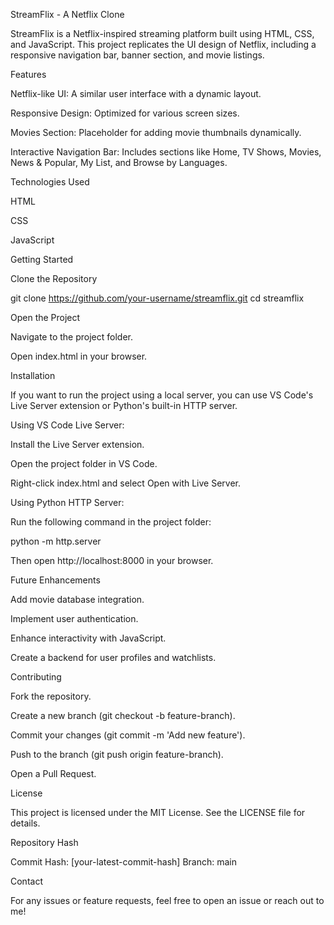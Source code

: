 StreamFlix - A Netflix Clone

StreamFlix is a Netflix-inspired streaming platform built using HTML, CSS, and JavaScript. This project replicates the UI design of Netflix, including a responsive navigation bar, banner section, and movie listings.

Features

Netflix-like UI: A similar user interface with a dynamic layout.

Responsive Design: Optimized for various screen sizes.

Movies Section: Placeholder for adding movie thumbnails dynamically.

Interactive Navigation Bar: Includes sections like Home, TV Shows, Movies, News & Popular, My List, and Browse by Languages.

Technologies Used

HTML

CSS

JavaScript

Getting Started

Clone the Repository

git clone https://github.com/your-username/streamflix.git
cd streamflix

Open the Project

Navigate to the project folder.

Open index.html in your browser.

Installation

If you want to run the project using a local server, you can use VS Code's Live Server extension or Python's built-in HTTP server.

Using VS Code Live Server:

Install the Live Server extension.

Open the project folder in VS Code.

Right-click index.html and select Open with Live Server.

Using Python HTTP Server:

Run the following command in the project folder:

python -m http.server

Then open http://localhost:8000 in your browser.

Future Enhancements

Add movie database integration.

Implement user authentication.

Enhance interactivity with JavaScript.

Create a backend for user profiles and watchlists.

Contributing

Fork the repository.

Create a new branch (git checkout -b feature-branch).

Commit your changes (git commit -m 'Add new feature').

Push to the branch (git push origin feature-branch).

Open a Pull Request.

License

This project is licensed under the MIT License. See the LICENSE file for details.

Repository Hash

Commit Hash: [your-latest-commit-hash]
Branch: main

Contact

For any issues or feature requests, feel free to open an issue or reach out to me!

